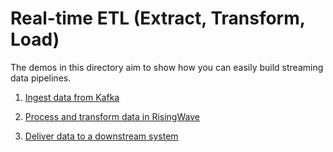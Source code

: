 # Real-time ETL (Extract, Transform, Load)

The demos in this directory aim to show how you can easily build streaming data pipelines.

1. [Ingest data from Kafka](/03-real-time-etl/001-ingest-data.md)

2. [Process and transform data in RisingWave](/03-real-time-etl/002-process-data.md)

3. [Deliver data to a downstream system](/03-real-time-etl/003-deliver-data.md)

